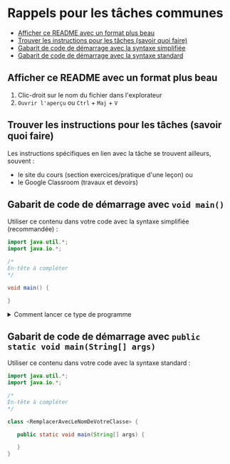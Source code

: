 # Rappels pour les tâches communes

- [Afficher ce README avec un format plus beau](#afficher-ce-readme-avec-un-format-plus-beau)
- [Trouver les instructions pour les tâches (savoir quoi faire)](#trouver-les-instructions-pour-les-tâches-savoir-quoi-faire)
- [Gabarit de code de démarrage avec la syntaxe simplifiée](#gabarit-de-code-de-démarrage-avec-void-main)
- [Gabarit de code de démarrage avec la syntaxe standard](#gabarit-de-code-de-démarrage-avec-public-static-void-mainstring-args)

## Afficher ce README avec un format plus beau 

1. Clic-droit sur le nom du fichier dans l'explorateur
2. `Ouvrir l'aperçu` ou `Ctrl` + `Maj` + `V`

## Trouver les instructions pour les tâches (savoir quoi faire) 

Les instructions spécifiques en lien avec la tâche se trouvent ailleurs, souvent :

- le site du cours (section exercices/pratique d'une leçon) ou
- le Google Classroom (travaux et devoirs)

## Gabarit de code de démarrage avec `void main()`

Utiliser ce contenu dans votre code avec la syntaxe simplifiée (recommandée) :

```java
import java.util.*;
import java.io.*;

/*
En-tête à compléter
*/

void main() {

}

```

<details>

<summary>Comment lancer ce type de programme</summary>

<div markdown="1">

## Écrire des programmes Java avec `void main()` au lieu de `public static void main(String[] args)` 

Avec les versions récentes de Java, c'est possible d'avoir une classe implicite _(pas déclarée)_ et une méthode `void main()` _(au lieu de `public static void main(String[] args)`)_, ce qui allège énormément le code pour les programmes simples comme ceux qu'on voit en ICS3U.

#### Harmonie avec les extensions Java

Afin que les outils Java reconnaissent cette structure de programme comme valide, il faut avoir au moins le JDK 22 installé. Vous pouvez le vérifier en tapant `java --version` dans un terminal.

- Avec le JDK 22, tout fonctionnera, mais vous aurez une note au début du lancement du programme indiquant qu'il utilise une fonctionnalité en mode _preview_.
- Avec le JDK 23, la note ne s'affichera plus car la fonctionnalité est maintenant officielle et la partie _preview_ concerne maintenant d'autres fonctionnalités pour alléger le code (comme réduire `System.out.println()` à `println()` avec des importations automatiques).

> Le dossier .devcontainer dans ce dépôt inclut la version JDK 23 lorsque vous créez un Codespace.
>
> Pour le travail local (avec les outils installés sur votre propre ordinateur), vous devrez choisir le JDK 23 (ou +) en installant Java. Ou vous pouvez accepter l'invitation de VS Code d'utiliser le devcontainer pour configurer un environnement de développement pour vous.

#### Lancer le programme

Pour lancer un programme avec `void main()`, vous avez deux options si votre version de Java est au moins la 22 :

- cliquer sur le bouton `Run` qui apparaît au-dessus de la méthode `main()` (pareil comme toujours).
- utiliser le script `run.sh` inclut dans le dépôt en tapant `./run.sh <nom du fichier.java>` dans un terminal. Ce script ajoute les options de lancement nécessaires pour que Java reconnaisse la structure de programme.

#### Si vous ajoutez un autre fichier à votre programme, notamment pour les tests...

Vous devrez emballer votre code dans une classe avec le même nom que le fichier afin de pouvoir le nommer dans l'autre fichier.

Par exemple, si votre code dans un fichier nommé `CallAMethod.java` est :

```java
String doStuff() {
   return "J'ai travaillé fort";
}

void main() {
   System.out.println(doStuff());
}
```

Vous aurez à l'emballer comme suit :

```java
class CallAMethod {
   String doStuff() {
      return "J'ai travaillé fort";
   }

   void main() {
      System.out.println(doStuff());
   }
}
```

> N'oubliez pas d'utiliser la mise en forme automatique de VS Code pour que le code soit bien indenté après chaque modification de la structure de votre fichier (p. ex. bouger les méthodes à l'intérieur de la classe, copier-coller du code d'un fichier à l'autre, etc.).


</div>

</details>

## Gabarit de code de démarrage avec `public static void main(String[] args)`

Utiliser ce contenu dans votre code avec la syntaxe standard :

```java
import java.util.*;
import java.io.*;

/*
En-tête à compléter
*/

class <RemplacerAvecLeNomDeVotreClasse> {

   public static void main(String[] args) {

   }
}

```
